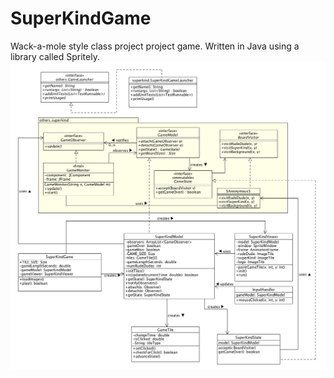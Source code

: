 # SuperKindGame
Wack-a-mole style class project project game. Written in Java using a library called Spritely.
![alt text](https://raw.githubusercontent.com/jasbury1/SuperKindGame/master/UML_diagram.png)
